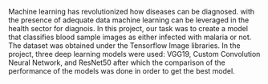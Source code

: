 Machine learning has revolutionized how diseases can be diagnosed. with the presence of adequate data machine learning can be leveraged in the health sector for diagnois.
In this project, our task was to create a model that classifies blood sample images as either infected with malaria or not.
The dataset was obtained under the Tensorflow Image libraries. 
In the project, three deep learning models were used: VGG19, Custom Convolution Neural Network, and ResNet50 after which the comparison of the performance of the models was done in order to get the best model.
